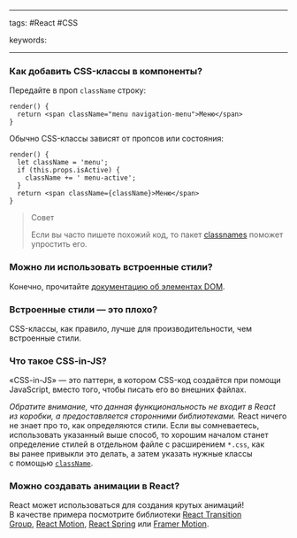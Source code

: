 ____

tags: #React #CSS

keywords:

_____

### Как добавить CSS-классы в компоненты?

Передайте в проп `className` строку:

```
render() {
  return <span className="menu navigation-menu">Меню</span>
}
```

Обычно CSS-классы зависят от пропсов или состояния:

```
render() {
  let className = 'menu';
  if (this.props.isActive) {
    className += ' menu-active';
  }
  return <span className={className}>Меню</span>
}
```

> Совет
> 
> Если вы часто пишете похожий код, то пакет [classnames](https://www.npmjs.com/package/classnames#usage-with-reactjs) поможет упростить его.

### Можно ли использовать встроенные стили?

Конечно, прочитайте [документацию об элементах DOM](https://ru.reactjs.org/docs/dom-elements.html#style).

### Встроенные стили — это плохо?

CSS-классы, как правило, лучше для производительности, чем встроенные стили.

### Что такое CSS-in-JS?

«CSS-in-JS» — это паттерн, в котором CSS-код создаётся при помощи JavaScript, вместо того, чтобы писать его во внешних файлах.

_Обратите внимание, что данная функциональность не входит в React из коробки, а предоставляется сторонними библиотеками._ React ничего не знает про то, как определяются стили. Если вы сомневаетесь, использовать указанный выше способ, то хорошим началом станет определение стилей в отдельном файле с расширением `*.css`, как вы ранее привыкли это делать, а затем указать нужные классы с помощью [`className`](https://ru.reactjs.org/docs/dom-elements.html#classname).

### Можно создавать анимации в React?

React может использоваться для создания крутых анимаций! В качестве примера посмотрите библиотеки [React Transition Group](https://reactcommunity.org/react-transition-group/), [React Motion](https://github.com/chenglou/react-motion), [React Spring](https://github.com/react-spring/react-spring) или [Framer Motion](https://framer.com/motion).